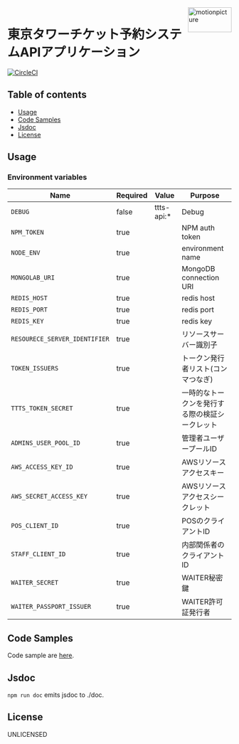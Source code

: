 <img src="https://motionpicture.jp/images/common/logo_01.svg" alt="motionpicture" title="motionpicture" align="right" height="56" width="98"/>

# 東京タワーチケット予約システムAPIアプリケーション

[![CircleCI](https://circleci.com/gh/motionpicture/ttts-api.svg?style=svg&circle-token=86631838a9e32607779c65e3507c1618a563f5f4)](https://circleci.com/gh/motionpicture/ttts-api)


## Table of contents

* [Usage](#usage)
* [Code Samples](#code-samples)
* [Jsdoc](#jsdoc)
* [License](#license)

## Usage

### Environment variables

| Name                          | Required | Value      | Purpose                         |
| ----------------------------- | -------- | ---------- | ------------------------------- |
| `DEBUG`                       | false    | ttts-api:* | Debug                           |
| `NPM_TOKEN`                   | true     |            | NPM auth token                  |
| `NODE_ENV`                    | true     |            | environment name                |
| `MONGOLAB_URI`                | true     |            | MongoDB connection URI          |
| `REDIS_HOST`                  | true     |            | redis host                      |
| `REDIS_PORT`                  | true     |            | redis port                      |
| `REDIS_KEY`                   | true     |            | redis key                       |
| `RESOURECE_SERVER_IDENTIFIER` | true     |            | リソースサーバー識別子                  |
| `TOKEN_ISSUERS`               | true     |            | トークン発行者リスト(コンマつなぎ)           |
| `TTTS_TOKEN_SECRET`           | true     |            | 一時的なトークンを発行する際の検証シークレット |
| `ADMINS_USER_POOL_ID`         | true     |            | 管理者ユーザープールID                 |
| `AWS_ACCESS_KEY_ID`           | true     |            | AWSリソースアクセスキー                   |
| `AWS_SECRET_ACCESS_KEY`       | true     |            | AWSリソースアクセスシークレット               |
| `POS_CLIENT_ID`               | true     |            | POSのクライアントID                    |
| `STAFF_CLIENT_ID`             | true     |            | 内部関係者のクライアントID             |
| `WAITER_SECRET`               | true     |            | WAITER秘密鍵                    |
| `WAITER_PASSPORT_ISSUER`      | true     |            | WAITER許可証発行者              |


## Code Samples

Code sample are [here](https://github.com/motionpicture/ttts-api/tree/master/example).

## Jsdoc

`npm run doc` emits jsdoc to ./doc.

## License

UNLICENSED
